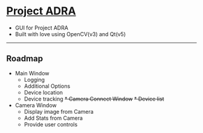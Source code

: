 # [Project ADRA](http://projectadra.tumblr.com/)

* GUI for Project ADRA
* Built with love using OpenCV(v3) and Qt(v5)

---

## Roadmap
* Main Window
  * Logging
  * Additional Options
  * Device location
  * Device tracking
~~* Camera Connect Window~~
  ~~* Device list~~
* Camera Window
  * Display image from Camera
  * Add Stats from Camera
  * Provide user controls


